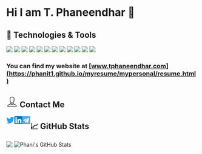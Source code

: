 
<!--### Hi there 👋

**phanit1/phanit1** is a ✨ _special_ ✨ repository because its `README.md` (this file) appears on your GitHub profile.

Here are some ideas to get you started:

- 🔭 I’m currently working on ...
- 🌱 I’m currently learning ...
- 👯 I’m looking to collaborate on ...
- 🤔 I’m looking for help with ...
- 💬 Ask me about ...
- 📫 How to reach me: ...
- 😄 Pronouns: ...
- ⚡ Fun fact: ...
-->
# Hi I am T. Phaneendhar 🙏

## 🔧 Technologies & Tools
![](https://img.shields.io/badge/Editor-Visual_Studio_Code-informational?style=flat&logo=visual-studio-code&logoColor=white&color=2bbc8a)
![](https://img.shields.io/badge/Code-Python-informational?style=flat&logo=python&logoColor=white&color=2bbc8a)
![](https://img.shields.io/badge/Code-Java-informational?style=flat&logo=java&logoColor=white&color=2bbc8a)
![](https://img.shields.io/badge/Code-HTML5-informational?style=flat&logo=html5&logoColor=white&color=2bbc8a)
![](https://img.shields.io/badge/Code-CSS3-informational?style=flat&logo=css3&logoColor=white&color=2bbc8a)
![](https://img.shields.io/badge/Code-Bootstrap-informational?style=flat&logo=bootstrap&logoColor=white&color=2bbc8a)
![](https://img.shields.io/badge/Code-JavaScript-informational?style=flat&logo=javascript&logoColor=white&color=2bbc8a)
![](https://img.shields.io/badge/Code-React_Native-informational?style=flat&logo=react&logoColor=white&color=2bbc8a)
![](https://img.shields.io/badge/Code-React_JS-informational?style=flat&logo=react&logoColor=white&color=2bbc8a)
![](https://img.shields.io/badge/Tools-PostgreSQL-informational?style=flat&logo=postgresql&logoColor=white&color=2bbc8a)
![](https://img.shields.io/badge/Tools-MongoDB-informational?style=flat&logo=mongodb&logoColor=white&color=2bbc8a)
![](https://img.shields.io/badge/Tools-Github-informational?style=flat&logo=github&logoColor=white&color=2bbc8a)

### You can find my website at [www.tphaneendhar.com](https://phanit1.github.io/myresume/mypersonal/resume.html)

## <img src="https://raw.githubusercontent.com/phanit1/phanit1/master/contact.png" width = "30px" height="30px"> Contact Me
<a href="https://twitter.com/tphani01/">
  <img align="left" alt="Phani | Twitter" width="21px" src="https://github.com/phanit1/phanit1/blob/main/twitter.jpg?raw=true" />
</a>
<a href="https://www.linkedin.com/in/phaneendhar-thota-9b3005168/">
  <img align="left" alt="Phani | LinkedIn" width="21px" src="https://github.com/phanit1/phanit1/blob/main/linkedin.jpg?raw=true" />
</a>
<a href="https://t.me/tphani1">
  <img align="left" alt="Phani | Telegram" width="21px" src="https://github.com/phanit1/phanit1/blob/main/telegram.jpg?raw=true" />
</a>

## &#x1f4c8; GitHub Stats
<a><img align="center" src="https://github-readme-stats.vercel.app/api/top-langs/?username=phanit1&theme=cobalt"/></a>
<a><img align="center" src="https://github-readme-stats.vercel.app/api?username=phanit1&show_icons=true&theme=cobalt&count_private=true" alt="Phani's GitHub Stats"/></a>

<!--![Phani's GitHub stats](https://github-readme-stats.vercel.app/api?username=phanit1&show_icons=true&theme=radical)
[![Top Langs](https://github-readme-stats.vercel.app/api/top-langs/?username=phanit1&langs_count=8&theme=radical&width=100px)](https://github.com/phanit1/github-readme-stats)
[![Top Langs](https://github-readme-stats.vercel.app/api/top-langs/?username=phanit1&layout=compact&theme=radical)](https://github.com/phanit1/github-readme-stats)-->

[1.2]: http://i.imgur.com/wWzX9uB.png
[3.2]: https://raw.githubusercontent.com/phanit1/phanit1/master/linkedin.png

[1]: https://twitter.com/tphani01
[2]: https://github.com/phanit1
[3]: https://www.linkedin.com/in/phaneendhar-thota-9b3005168/

